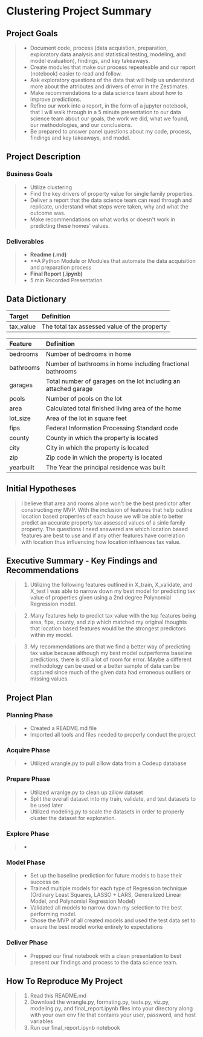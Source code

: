 # Clustering Project Summary

## Project Goals

> - Document code, process (data acquistion, preparation, exploratory data analysis and statistical testing, modeling, and model evaluation), findings, and key takeaways.
> - Create modules that make our process repeateable and our report (notebook) easier to read and follow.
> - Ask exploratory questions of the data that will help us understand more about the attributes and drivers of error in the Zestimates. 
> - Make recommendations to a data science team about how to improve predictions.
> - Refine our work into a report, in the form of a jupyter notebook, that I will walk through in a 5 minute presentation to our data science team about our goals, the work we did, what we found, our methodologies, and our conclusions.
> - Be prepared to answer panel questions about my code, process, findings and key takeaways, and model.

## Project Description

### Business Goals

> - Utilize clustering
> - Find the key drivers of property value for single family properties.
> - Deliver a report that the data science team can read through and replicate, understand what steps were taken, why and what the outcome was.
> - Make recommendations on what works or doesn't work in predicting these homes' values.

### Deliverables

> - **Readme (.md)**
> - **A Python Module or Modules that automate the data acquisition and preparation process
> - **Final Report (.ipynb)**
> - 5 min Recorded Presentation

## Data Dictionary

|Target|Definition
|:-------|:----------|
|tax_value|The total tax assessed value of the property|

|Feature|Definition|
|:-------|:----------|
|bedrooms   |Number of bedrooms in home|
|bathrooms  |Number of bathrooms in home including fractional bathrooms|
|garages    |Total number of garages on the lot including an attached garage|
|pools      |Number of pools on the lot|
|area       |Calculated total finished living area of the home| 
|lot_size   |Area of the lot in square feet|
|fips       |Federal Information Processing Standard code|
|county     |County in which the property is located|
|city       |City in which the property is located|
|zip        |Zip code in which the property is located|
|yearbuilt  |The Year the principal residence was built|

## Initial Hypotheses
> I believe that area and rooms alone won't be the best predictor after constructing my MVP.  With the inclusion of features that help outline location based properties of each house we will be able to better predict an accurate property tax assessed values of a sinle family property.  The questions I need answered are which location based features are best to use and if any other features have correlation with location thus influencing how location influences tax value. 

## Executive Summary - Key Findings and Recommendations
> 1. Utilizing the following features outlined in X_train, X_validate, and X_test I was able to narrow down my best model for predicting tax value of properties given using a 2nd degree Polynomial Regression model.

> 2. Many features help to predict tax value with the top features being area, fips, county, and zip which matched my original thoughts that location based features would be the strongest predictors within my model. 

> 3. My recommendations are that we find a better way of predicting tax value because although my best model outperforms baseline predictions, there is still a lot of room for error.  Maybe a different methodology can be used or a better sample of data can be captured since much of the given data had erroneous outliers or missing values.

## Project Plan

### Planning Phase

> - Created a README.md file
> - Imported all tools and files needed to properly conduct the project

### Acquire Phase

> - Utilized wrangle.py to pull zillow data from a Codeup database

### Prepare Phase

> - Utilized wranlge.py to clean up zillow dataset
> - Split the overall dataset into my train, validate, and test datasets to be used later
> - Utilized modeling.py to scale the datasets in order to properly cluster the dataset for exploration.

### Explore Phase

> - 

### Model Phase

> - Set up the baseline prediction for future models to base their success on
> - Trained multiple models for each type of Regression technique (Ordinary Least Squares, LASSO + LARS, Generalized Linear Model, and Polynomial Regression Model)
> - Validated all models to narrow down my selection to the best performing model.
> - Chose the MVP of all created models and used the test data set to ensure the best model worke entirely to expectations

### Deliver Phase

> - Prepped our final notebook with a clean presentation to best present our findings and process to the data science team.

## How To Reproduce My Project

> 1. Read this README.md
> 2. Download the wrangle.py, formating.py, tests.py, viz.py, modeling.py, and final_report.ipynb files into your directory along with your own env file that contains your user, password, and host variables
> 3. Run our final_report.ipynb notebook
